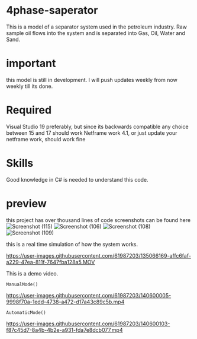 # 4phase-saperator
This is a model of a separator system used in the petroleum industry. Raw sample oil flows into the system and is separated into Gas, Oil, Water and Sand.

# important
this model is still in development. I will push updates weekly from now weekly till its done.

# Required
Visual Studio 19 preferably, but since its backwards compatible any choice between 15 and 17 should work
Netframe work 4.1, or just update your netframe work, should work fine

# Skills
Good knowledge in C# is needed to understand this code. 

# preview
this project has over thousand lines of code
screenshots can be found here
![Screenshot (115)](https://user-images.githubusercontent.com/61987203/122172372-36718380-ce70-11eb-8b39-4ad5cec9de03.png)
![Screenshot (106)](https://user-images.githubusercontent.com/61987203/122172394-383b4700-ce70-11eb-9db0-2260e2e02c42.png)
![Screenshot (108)](https://user-images.githubusercontent.com/61987203/122172404-396c7400-ce70-11eb-81c4-c581b56b3a64.png)
![Screenshot (109)](https://user-images.githubusercontent.com/61987203/122172409-3a9da100-ce70-11eb-9b1b-3ff251a97ff6.png)

this is a real time simulation of how the system works.

https://user-images.githubusercontent.com/61987203/135066169-affc6faf-a229-47ea-811f-7647fba128a5.MOV

This is a demo video.

`ManualMode()`

https://user-images.githubusercontent.com/61987203/140600005-9998f70a-1edd-4738-a472-d17a43c89c5b.mp4

`AutomaticMode()`

https://user-images.githubusercontent.com/61987203/140600103-f87c45d7-8a4b-4b2e-a931-fda7e8dcb077.mp4

